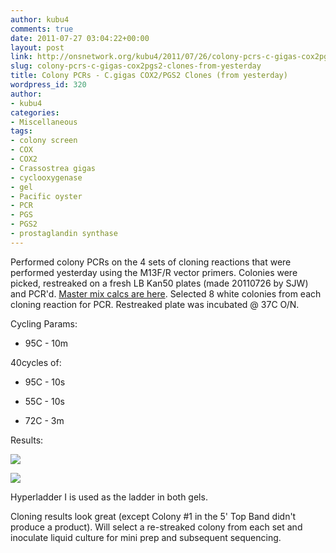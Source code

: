 ```yaml
---
author: kubu4
comments: true
date: 2011-07-27 03:04:22+00:00
layout: post
link: http://onsnetwork.org/kubu4/2011/07/26/colony-pcrs-c-gigas-cox2pgs2-clones-from-yesterday/
slug: colony-pcrs-c-gigas-cox2pgs2-clones-from-yesterday
title: Colony PCRs - C.gigas COX2/PGS2 Clones (from yesterday)
wordpress_id: 320
author:
- kubu4
categories:
- Miscellaneous
tags:
- colony screen
- COX
- COX2
- Crassostrea gigas
- cyclooxygenase
- gel
- Pacific oyster
- PCR
- PGS
- PGS2
- prostaglandin synthase
---
```


Performed colony PCRs on the 4 sets of cloning reactions that were performed yesterday using the M13F/R vector primers. Colonies were picked, restreaked on a fresh LB Kan50 plates (made 20110726 by SJW) and PCR'd. [Master mix calcs are here](http://eagle.fish.washington.edu/Arabidopsis/Notebook%20Workup%20Files/20110726-01.jpg). Selected 8 white colonies from each cloning reaction for PCR. Restreaked plate was incubated @ 37C O/N.

Cycling Params:




    
  * 95C - 10m



40cycles of:


    
  * 95C - 10s

    
  * 55C - 10s

    
  * 72C - 3m



Results:

![](http://eagle.fish.washington.edu/Arabidopsis/20110727-01%20Gel.jpg)

![](http://eagle.fish.washington.edu/Arabidopsis/20110727-02%20Gel.jpg)

Hyperladder I is used as the ladder in both gels.

Cloning results look great (except Colony #1 in the 5' Top Band didn't produce a product). Will select a re-streaked colony from each set and inoculate liquid culture for mini prep and subsequent sequencing.
